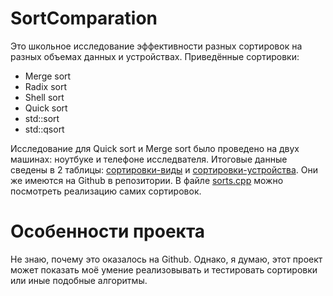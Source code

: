 # SortComparation
Это школьное исследование эффективности разных сортировок на разных объемах данных и устройствах. 
Приведённые сортировки:
- Merge sort
- Radix sort
- Shell sort
- Quick sort
- std::sort
- std::qsort

Исследование для Quick sort и Merge sort было проведено на двух машинах: ноутбуке и телефоне исследвателя. 
Итоговые данные сведены в 2 таблицы: 
[сортировки-виды](https://drive.google.com/file/d/1BXEUk8k15jIN818TtqGtDKOb2HQCAfsH/view?usp=sharing) и 
[сортировки-устройства](https://drive.google.com/file/d/1mxl2C4l8sRnfmMvnJhYgUqr6fEM1Smtl/view?usp=sharing). 
Они же имеются на Github в репозитории.
В файле [sorts.cpp](https://github.com/KIrillPal/SortComparation/blob/main/sorts.cpp) можно посмотреть реализацию самих сортировок.
# Особенности проекта
Не знаю, почему это оказалось на Github. Однако, я думаю, этот проект может показать моё умение реализовывать и тестировать сортировки или иные подобные алгоритмы.
